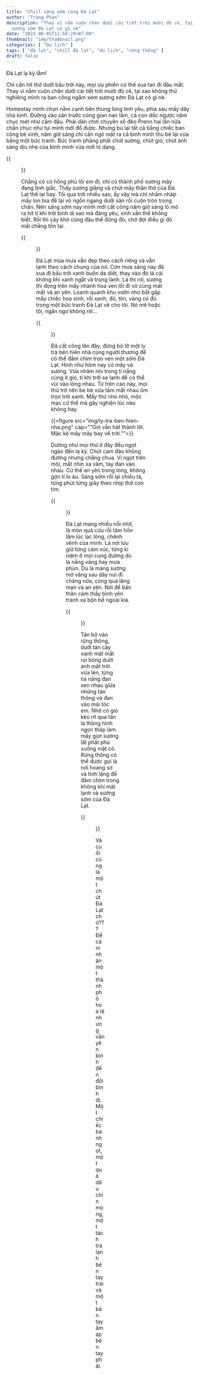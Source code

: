```yaml
---
title: "Chill sáng sớm cùng Đà Lạt"
author: "Trang Phan"
description: "Thay vì nằm cuộn chăn dưới cái tiết trời mười độ cê, tại sao không thử nghiêng mình ra ban công ngắm xem
  sương sớm Đà Lạt có gì nè"
date: "2023-08-05T11:50:29+07:00"
thumbnail: "img/thumbnail.png"
categories: [ "Du lịch" ]
tags: [ "đà lạt", "chill đà lạt", "du lịch", "rừng thông" ]
draft: false
---
```


Đà Lạt lạ kỳ lắm!

Chỉ cần hít thở dưới bầu trời này, mọi ưu phiền cứ thế xua tan đi đâu mất. Thay vì nằm cuộn chăn dưới cái tiết trời mười
độ cê, tại sao không thử nghiêng mình ra ban công ngắm xem sương sớm Đà Lạt có gì nè.

Homestay mình chọn nằm cạnh bên thung lũng tình yêu, phía sau mấy dãy nhà kính. Đường vào sân trước cũng gian nan lắm,
cả con dốc ngược năm chục mét như cắm đầu. Phải dân chơi chuyên xổ đèo Prenn hai lần nữa chẵn chục như tụi mình mới đổ
được. Nhưng bù lại tất cả bằng chiếc ban công bé xinh, năm giờ sáng chỉ cần ngó mặt ra cả bình minh thu bé lại vừa bằng
một bức tranh. Bức tranh phảng phất chút sương, chút gió, chút ánh sáng dịu nhẹ của bình minh vừa mới ló dạng.

{{<figure src="img/binh-minh.png" cap="Bình minh Đà Lạt">}}

Chẳng có cỏ hồng phủ lối em đi, chỉ có thành phố sương mây đang tỉnh giấc. Thấy sương giăng và chút mây thẫn thờ của Đà
Lạt thế lại hay. Tối qua trời nhiều sao, ấy vậy mà chỉ nhấm nháp mấy lon bia để lại vỏ ngổn ngang dưới sàn rồi cuộn tròn
trong chăn. Nên sáng sớm nay mình mới cất công năm giờ sáng lò mò ra hít tí khí trời bình dị sao mà đáng yêu, xinh xắn
thế không biết. Rồi thì cây khô cũng đâu thể đứng đó, chờ đợi điều gì đó mãi chẳng tồn tại.

{{<figure src="img/qua-khung-cua-so-nho.png" cap="Qua khung cửa sổ nhỏ">}}

Đà Lạt mùa mưa vẫn đẹp theo cách riêng và vẫn lạnh theo cách chung của nó. Cơn mưa sáng nay đã xua đi bầu trời xanh
buồn da diết, thay vào đó là cái không khí xanh ngắt và trong lành. Lá thì rơi, sương thì đọng trên mấy nhành hoa ven
lối đi vô cùng mát mắt và an yên. Loanh quanh khu vườn nhỏ bắt gặp mấy chiếc hoa xinh, rồi xanh, đỏ, tím, vàng có đủ
trong một bức tranh Đà Lạt vẽ cho tôi. Nó mê hoặc tôi, ngẩn ngơ không rời...

{{<figure src="img/nhung-bong-hoa-nho.png" cap="những bông hoa nhỏ, tinh khôi và thuần khiết...">}}

Đã cất công lên đây, đừng bỏ lỡ một ly trà bên hiên nhà cùng người thương để có thể đắm chìm trọn vẹn một sớm Đà Lạt.
Hình như hôm nay có mây và sương. Vừa nhăm nhi trong tí nắng cùng ít gió, tí khí trời se lạnh để có thể vùi vào lòng
nhau. Từ trên cao này, mọi thứ trở nên be bé vừa tầm mắt nhau ôm trọn trời xanh. Mấy thứ nho nhỏ, mộc mạc cứ thế mà gây
nghiện lúc nào không hay.

{{<figure src="img/ly-tra-ben-hien-nha.png" cap="\"Gió vẫn hát thành lời. Mặc kệ mây mây bay về trời.\"">}}

Dường như mọi thứ ở đây đều ngọt ngào đến lạ kỳ. Chút cam đào không đường nhưng chẳng chua. Vị ngọt trên môi, mắt nhìn
xa xăm, tay đan vào nhau. Cứ thế an yên trong lòng, không gợn tí lo âu. Sáng sớm rồi lại chiều tà, từng phút từng giây
theo nhịp thở con tim.

{{<figure src="img/mot-chut-ngot-ngao.png" cap="Một chút ngọt ngào">}}

Đà Lạt mang nhiều nỗi nhớ, là món quà cứu rỗi tâm hồn lắm lúc lạc lõng, chênh vênh của mình. Là nơi lưu giữ từng cảm
xúc, từng kỉ niệm ở mọi cung đường dù là nắng vàng hay mưa phùn. Dù là màng sương mờ văng sau dãy núi đi chăng nữa, cũng
quá lãng mạn và an yên. Nơi để bản thân cảm thấy bình yên tránh xa bộn bề ngoài kia.

{{<figure src="img/chill-cung-da-lat.png" cap="Chill cùng Đà Lạt">}}

Tản bộ vào rừng thông, dưới tán cây xanh mát mắt rọi bóng dưới ánh mặt trời vừa lên, từng tia nắng đan xen nhau giữa
những tán thông và đan vào mái tóc em. Nhờ có gió kéo rít qua tán lá thông hình ngọn tháp làm mấy giọt sương lất phất
phủ xuống mặt cỏ. Rừng thông có thể được gọi là nơi hoang sơ và tĩnh lặng để đắm chìm trong không khí mát lạnh và sương
sớm của Đà Lạt.

{{<figure src="img/rung-thong-da-lat.png" cap="Rừng thông Đà Lạt">}}

Và cuối cùng là một chút Đà Lạt chứ??? Để cảm nhận một thành phố hoa lệ nhưng vẫn yên bình đến đỗi bình dị. Một chiếc
bánh ngọt, một quả dâu chín mọng, một tách trà lạnh bên tay trái và một bàn tay ấm áp bên tay phải.
